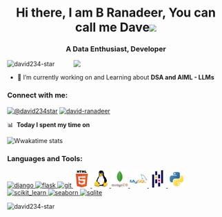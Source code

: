 <!--![MasterHead](https://images.squarespace-cdn.com/content/v1/6047ca3c6bae4359c8fdca85/1615321348433-U0P7ALKF0CLK5X6EJKT7/Google_Cloud_DataAnalytics-Bannergif.gif)-->
<h1 align="center"><b>Hi there, I am B Ranadeer, You can call me Dave</b><img src="https://media.giphy.com/media/hvRJCLFzcasrR4ia7z/giphy.gif" width="5%"></h1>
<h3 align="center">A Data Enthusiast, Developer</h3>
<img align="right" width = 350 src="https://miro.medium.com/v2/resize:fit:640/1*ubde-Fkr9MeohJo0EuqQNQ.gif">

<p align="left"> <img src="https://komarev.com/ghpvc/?username=david234-star&label=Profile%20views&color=0e75b6&style=flat" alt="david234-star" /> </p>

- 🔭 I’m currently working on and Learning about **DSA and AIML - LLMs**

<h3 align="left">Connect with me:</h3>
<p align="left">
<a href="https://dev.to/@david234star" target="blank"><img align="center" src="https://raw.githubusercontent.com/rahuldkjain/github-profile-readme-generator/master/src/images/icons/Social/devto.svg" alt="@david234star" height="30" width="40" /></a>
<a href="https://linkedin.com/in/david-ranadeer" target="blank"><img align="center" src="https://raw.githubusercontent.com/rahuldkjain/github-profile-readme-generator/master/src/images/icons/Social/linked-in-alt.svg" alt="david-ranadeer" height="30" width="40" /></a>
</p>

📊 &nbsp;**Today I spent my time on**

![Wwakatime stats](https://github-readme-stats-taupe-two.vercel.app/api/wakatime?username=david234star&hide_title=true&hide_border=true&langs_count=5&bg_color=00000000&text_color=777)

<h3 align="left">Languages and Tools:</h3>
<p align="left"><!-- <a href="https://www.cprogramming.com/" target="_blank" rel="noreferrer">  --><!-- <img src="https://raw.githubusercontent.com/devicons/devicon/master/icons/c/c-original.svg" alt="c" width="40" height="40"/> </a>  -->
<!-- <a href="https://www.w3schools.com/css/" target="_blank" rel="noreferrer"> <img src="https://raw.githubusercontent.com/devicons/devicon/master/icons/css3/css3-original-wordmark.svg" alt="css3" width="40" height="40"/> </a> --><a href="https://www.djangoproject.com/" target="_blank" rel="noreferrer"> <img src="https://cdn.worldvectorlogo.com/logos/django.svg" alt="django" width="40" height="40"/> </a> <a href="https://flask.palletsprojects.com/" target="_blank" rel="noreferrer"> <img src="https://www.vectorlogo.zone/logos/pocoo_flask/pocoo_flask-icon.svg" alt="flask" width="40" height="40"/> </a> <a href="https://git-scm.com/" target="_blank" rel="noreferrer"> <img src="https://www.vectorlogo.zone/logos/git-scm/git-scm-icon.svg" alt="git" width="40" height="40"/> </a> <!--   <a href="https://hadoop.apache.org/" target="_blank" rel="noreferrer"> <img src="https://www.vectorlogo.zone/logos/apache_hadoop/apache_hadoop-icon.svg" alt="hadoop" width="40" height="40"/> </a>  -->
<!-- <!-- <a href="https://heroku.com" target="_blank" rel="noreferrer"> <img src="https://www.vectorlogo.zone/logos/heroku/heroku-icon.svg" alt="heroku" width="40" height="40"/> </a> --><a href="https://www.w3.org/html/" target="_blank" rel="noreferrer"> <img src="https://raw.githubusercontent.com/devicons/devicon/master/icons/html5/html5-original-wordmark.svg" alt="html5" width="40" height="40"/> </a><a href="https://www.linux.org/" target="_blank" rel="noreferrer"> <img src="https://raw.githubusercontent.com/devicons/devicon/master/icons/linux/linux-original.svg" alt="linux" width="40" height="40"/> </a> <a href="https://www.mongodb.com/" target="_blank" rel="noreferrer"> <img src="https://raw.githubusercontent.com/devicons/devicon/master/icons/mongodb/mongodb-original-wordmark.svg" alt="mongodb" width="40" height="40"/> </a> <!--   <a href="https://www.microsoft.com/en-us/sql-server" target="_blank" rel="noreferrer"> <img src="https://www.svgrepo.com/show/303229/microsoft-sql-server-logo.svg" alt="mssql" width="40" height="40"/> </a> --><a href="https://www.mysql.com/" target="_blank" rel="noreferrer"> <img src="https://raw.githubusercontent.com/devicons/devicon/master/icons/mysql/mysql-original-wordmark.svg" alt="mysql" width="40" height="40"/> </a><!--   <a href="https://opencv.org/" target="_blank" rel="noreferrer"> <img src="https://www.vectorlogo.zone/logos/opencv/opencv-icon.svg" alt="opencv" width="40" height="40"/> </a>  --><a href="https://pandas.pydata.org/" target="_blank" rel="noreferrer"> <img src="https://raw.githubusercontent.com/devicons/devicon/2ae2a900d2f041da66e950e4d48052658d850630/icons/pandas/pandas-original.svg" alt="pandas" width="40" height="40"/> </a> <a href="https://www.python.org" target="_blank" rel="noreferrer"> <img src="https://raw.githubusercontent.com/devicons/devicon/master/icons/python/python-original.svg" alt="python" width="40" height="40"/> </a> <a href="https://scikit-learn.org/" target="_blank" rel="noreferrer"> <img src="https://upload.wikimedia.org/wikipedia/commons/0/05/Scikit_learn_logo_small.svg" alt="scikit_learn" width="40" height="40"/> </a> <a href="https://seaborn.pydata.org/" target="_blank" rel="noreferrer"> <img src="https://seaborn.pydata.org/_images/logo-mark-lightbg.svg" alt="seaborn" width="40" height="40"/> </a> <a href="https://www.sqlite.org/" target="_blank" rel="noreferrer"> <img src="https://www.vectorlogo.zone/logos/sqlite/sqlite-icon.svg" alt="sqlite" width="40" height="40"/> </a> <!--<a href="https://www.tensorflow.org" target="_blank" rel="noreferrer"> <img src="https://www.vectorlogo.zone/logos/tensorflow/tensorflow-icon.svg" alt="tensorflow" width="40" height="40"/> </a>--> 
<!-- <!--   <img src="https://cdn.jsdelivr.net/gh/devicons/devicon/icons/spring/spring-original.svg" width="40" height="40" alt="spring"  /><img src="https://cdn.jsdelivr.net/gh/devicons/devicon/icons/java/java-original.svg" width="40" height="40" alt="java"  /> --><!--<a href="https://redis.io" target="_blank" rel="noreferrer"> <img src="https://raw.githubusercontent.com/devicons/devicon/master/icons/redis/redis-original-wordmark.svg" alt="redis" width="40" height="40"/> </a></p>-->
  
<p><img align="center" src="https://github-readme-stats.vercel.app/api/top-langs?username=david234-star&show_icons=true&locale=en&layout=compact" alt="david234-star" /></p>

<!---
<p><img align="center" src="https://github-readme-streak-stats.herokuapp.com/?user=david234-star&show_icons=true&locale=en&layout=compact" alt="david234-star" /></p>
--->
<!---
David234-star/David234-star is a ✨ special ✨ repository because its `README.md` (this file) appears on your GitHub profile.
You can click the Preview link to take a look at your changes.
--->
